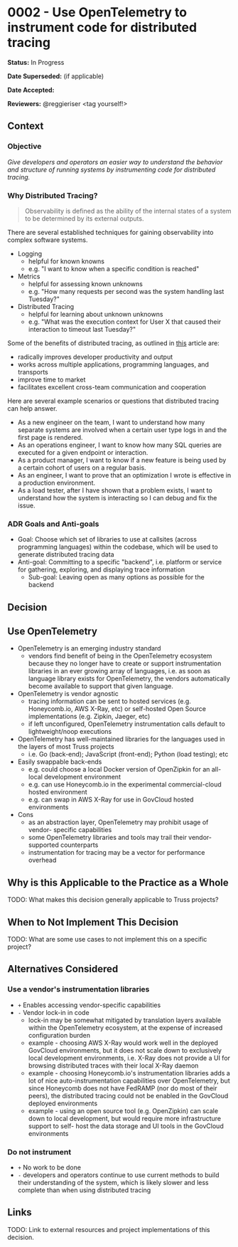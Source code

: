 # 0002 - Use OpenTelemetry to instrument code for distributed tracing

**Status:** In Progress

**Date Superseded:** (if applicable)

**Date Accepted:**

**Reviewers:** @reggieriser \<tag yourself!>

## Context

### Objective

_Give developers and operators an easier way to understand the behavior and
structure of running systems by instrumenting code for distributed tracing._

### Why Distributed Tracing?

> Observability is defined as the ability of the internal states of a system to
> be determined by its external outputs.

There are several established techniques for gaining observability into complex
software systems.

- Logging
  - helpful for known knowns
  - e.g. "I want to know when a specific condition is reached"
- Metrics
  - helpful for assessing known unknowns
  - e.g. "How many requests per second was the system handling last Tuesday?"
- Distributed Tracing
  - helpful for learning about unknown unknowns
  - e.g. "What was the execution context for User X that caused their
    interaction to timeout last Tuesday?"

Some of the benefits of distributed tracing, as outlined in
[this](https://petabridge.com/blog/why-use-distributed-tracing/) article are:

- radically improves developer productivity and output
- works across multiple applications, programming languages, and transports
- improve time to market
- facilitates excellent cross-team communication and cooperation

Here are several example scenarios or questions that distributed tracing can
help answer.

- As a new engineer on the team, I want to understand how many separate systems
  are involved when a certain user type logs in and the first page is rendered.
- As an operations engineer, I want to know how many SQL queries are executed
  for a given endpoint or interaction.
- As a product manager, I want to know if a new feature is being used by a
  certain cohort of users on a regular basis.
- As an engineer, I want to prove that an optimization I wrote is effective
  in a production environment.
- As a load tester, after I have shown that a problem exists, I want to
  understand how the system is interacting so I can debug and fix the issue.

### ADR Goals and Anti-goals

- Goal: Choose which set of libraries to use at callsites (across programming
  languages) within the codebase, which will be used to generate
  distributed tracing data
- Anti-goal: Committing to a specific "backend", i.e. platform or service for
  gathering, exploring, and displaying trace information
  - Sub-goal: Leaving open as many options as possible for the backend

## Decision

## Use OpenTelemetry

- OpenTelemetry is an emerging industry standard
  - vendors find benefit of being in the OpenTelemetry ecosystem because they
    no longer have to create or support instrumentation libraries in an ever
    growing array of languages, i.e. as soon as language library exists for
    OpenTelemetry, the vendors automatically become available to support that
    given language.
- OpenTelemetry is vendor agnostic
  - tracing information can be sent to hosted services (e.g. Honeycomb.io, AWS
    X-Ray, etc) or self-hosted Open Source implementations (e.g. Zipkin, Jaeger,
    etc)
  - if left unconfigured, OpenTelemetry instrumentation calls default to
    lightweight/noop executions
- OpenTelemetry has well-maintained libraries for the languages used in the
  layers of most Truss projects
  - i.e. Go (back-end); JavaScript (front-end); Python (load testing); etc
- Easily swappable back-ends
  - e.g. could choose a local Docker version of OpenZipkin for an all-local
    development environment
  - e.g. can use Honeycomb.io in the experimental commercial-cloud hosted
    environment
  - e.g. can swap in AWS X-Ray for use in GovCloud hosted environments
- Cons
  - as an abstraction layer, OpenTelemetry may prohibit usage of vendor-
    specific capabilities
  - some OpenTelemetry libraries and tools may trail their vendor-supported
    counterparts
  - instrumentation for tracing may be a vector for performance overhead

## Why is this Applicable to the Practice as a Whole

TODO: What makes this decision generally applicable
to Truss projects?

## When to Not Implement This Decision

TODO: What are some use cases to not implement this
on a specific project?

## Alternatives Considered

### Use a vendor's instrumentation libraries

- `+` Enables accessing vendor-specific capabilities
- `-` Vendor lock-in in code
  - lock-in may be somewhat mitigated by translation layers available within
    the OpenTelemetry ecosystem, at the expense of increased configuration burden
  - example - choosing AWS X-Ray would work well in the deployed GovCloud
    environments, but it does not scale down to exclusively local development
    environments, i.e. X-Ray does not provide a UI for browsing distributed
    traces with their local X-Ray daemon
  - example - choosing Honeycomb.io's instrumentation libraries adds a lot of
    nice auto-instrumentation capabilities over OpenTelemetry, but since
    Honeycomb does not have FedRAMP (nor do most of their peers), the distributed
    tracing could not be enabled in the GovCloud deployed environments
  - example - using an open source tool (e.g. OpenZipkin) can scale down to
    local development, but would require more infrastructure support to self-
    host the data storage and UI tools in the GovCloud environments

### Do not instrument

- `+` No work to be done
- `-` developers and operators continue to use current methods to build their
  understanding of the system, which is likely slower and less complete than when
  using distributed tracing

## Links

TODO: Link to external resources
and project implementations of this decision.
